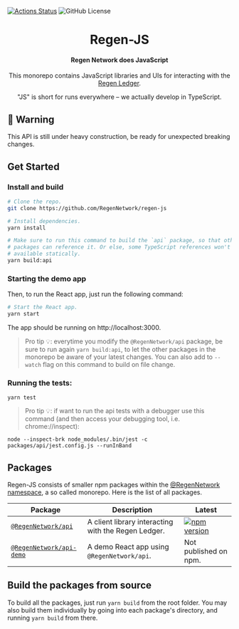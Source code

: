 [![Actions Status](https://github.com/RegenNetwork/regen-js/workflows/CI/badge.svg?branch=main)](https://github.com/RegenNetwork/regen-js/actions)
![GitHub License](https://img.shields.io/github/license/RegenNetwork/regen-js)

<h1 align="center">Regen-JS</h1>

<h4 align="center">Regen Network does JavaScript</h4>

<p align="center">
   This monorepo contains JavaScript libraries and UIs for interacting with the <a href="https://github.com/RegenNetwork/regen-ledger">Regen Ledger</a>.
</p>

<p align="center">
"JS" is short for runs everywhere – we actually develop in TypeScript.
</p>

## 🚧 Warning

This API is still under heavy construction, be ready for unexpected breaking changes.

## Get Started

### Install and build

```bash
# Clone the repo.
git clone https://github.com/RegenNetwork/regen-js

# Install dependencies.
yarn install

# Make sure to run this command to build the `api` package, so that other
# packages can reference it. Or else, some TypeScript references won't be
# available statically.
yarn build:api
```

### Starting the demo app

Then, to run the React app, just run the following command:

```bash
# Start the React app.
yarn start
```

The app should be running on http://localhost:3000.

> Pro tip 💡: everytime you modify the `@RegenNetwork/api` package, be sure to run again `yarn build:api`, to let the other packages in the monorepo be aware of your latest changes. You can also add to `--watch` flag on this command to build on file change.

### Running the tests:

```
yarn test
```

> Pro tip 💡: if want to run the api tests with a debugger use this command
> (and then access your debugging tool, i.e. chrome://inspect):

```
node --inspect-brk node_modules/.bin/jest -c packages/api/jest.config.js --runInBand
```

## Packages

Regen-JS consists of smaller npm packages within the [@RegenNetwork namespace](https://www.npmjs.com/org/regennetwork), a so called monorepo. Here is the list of all packages.

| Package                                        | Description                                         | Latest                                                                                                                  |
|------------------------------------------------| --------------------------------------------------- | ----------------------------------------------------------------------------------------------------------------------- |
| [`@RegenNetwork/api`](packages/api)           | A client library interacting with the Regen Ledger. | [![npm version](https://img.shields.io/npm/v/@RegenNetwork/api.svg)](https://www.npmjs.com/package/@RegenNetwork/api) |
| [`@RegenNetwork/api-demo`](packages/api-demo) | A demo React app using `@RegenNetwork/api`.        | Not published on npm.                                                                                                   |

## Build the packages from source

To build all the packages, just run `yarn build` from the root folder. You may also build them individually by going into each package's directory, and running `yarn build` from there.
